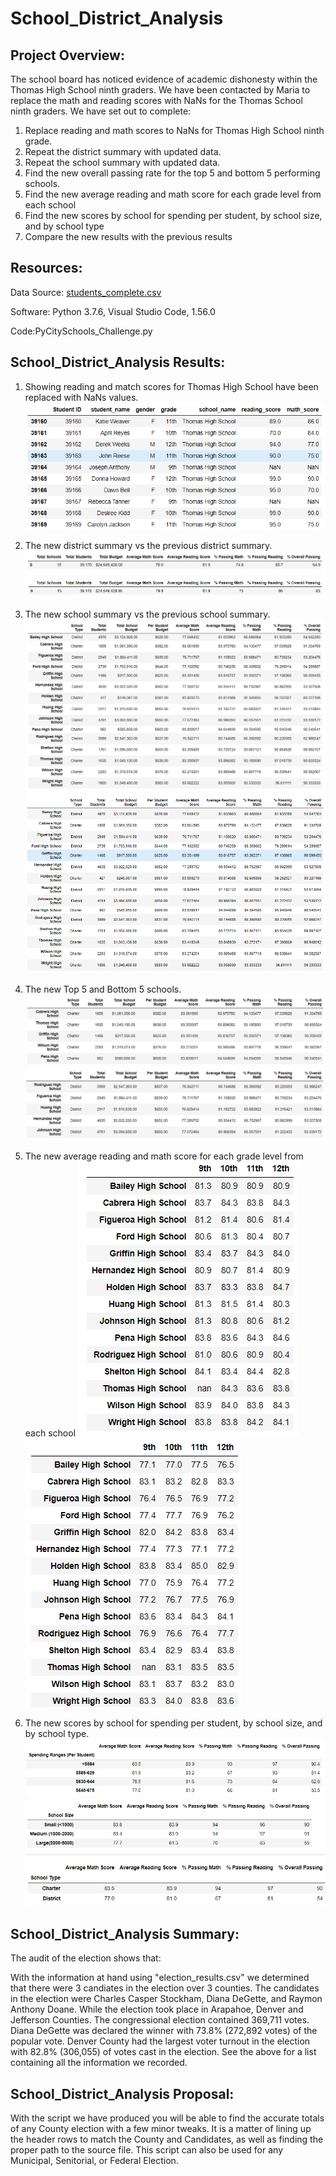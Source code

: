 # School_District_Analysis

## Project Overview:

The school board has noticed evidence of academic dishonesty within the Thomas High School ninth graders.  We have been contacted by Maria to replace the math and reading scores with NaNs for the Thomas School ninth graders.  We have set out to complete:

1. Replace reading and math scores to NaNs for Thomas High School ninth grade.
2. Repeat the district summary with updated data.
3. Repeat the school summary with updated data.
4. Find the new overall passing rate for the top 5 and bottom 5 performing schools.
5. Find the new average reading and math score for each grade level from each school
6. Find the new scores by school for spending per student, by school size, and by school type
7. Compare the new results with the previous results

## Resources:

 Data Source: [students_complete.csv](Resouces/students_complete.csv)
 
 Software: Python 3.7.6, Visual Studio Code, 1.56.0
 
 Code:PyCitySchools_Challenge.py

## School_District_Analysis Results:

1. Showing reading and match scores for Thomas High School have been replaced with NaNs values.
![Thomas_HS_NaNs.png](Resources/Thomas_HS_NaNs.png)

2. The new district summary vs the previous district summary.
![District_Summary.png](Resources/District_Summary.png)
![Prev_District_Summary.png](Resources/Prev_District_Summary.png)

3. The new school summary vs the previous school summary.
![School_Summary.png](Resources/School_Summary.png)
![Prev_School_Summary.png](Resources/Prev_School_Summary.png)

4. The new Top 5 and Bottom 5 schools.
![Top_5_Schools.png](Resources/Top_5_Schools.png)
![Bottom_5_Schools.png](Resources/Bottom_5_Schools.png)

5. The new average reading and math score for each grade level from each school
![Average_Reading.png](Resources/Average_Reading.png)
![Average_Math.png](Resources/Average_Math.png)

6. The new scores by school for spending per student, by school size, and by school type.
![Spending_Per_Student.png](Resources/Spending_Per_Student.png)
![Spending_Per_School_Size.png](Resources/Spending_Per_School_Size.png)
![Spending_Per_School_Type.png](Resources/Spending_Per_School_Type.png)


## School_District_Analysis Summary:
The audit of the election shows that:

With the information at hand using "election_results.csv" we determined that there were 3 candiates in the election over 3 counties.  The candidates in the election were Charles Casper Stockham, Diana DeGette, and Raymon Anthony Doane.  While the election took place in Arapahoe, Denver and Jefferson Counties.  The congressional election contained 369,711 votes.  Diana DeGette was declared the winner with 73.8% (272,892 votes) of the popular vote.  Denver County had the largest voter turnout in the election with 82.8% (306,055) of votes cast in the election.  See the above for a list containing all the information we recorded.
    
## School_District_Analysis Proposal:
With the script we have produced you will be able to find the accurate totals of any County election with a few minor tweaks.  It is a matter of lining up the header rows to match the County and Candidates, as well as finding the proper path to the source file.  This script can also be used for any Municipal, Senitorial, or Federal Election.
